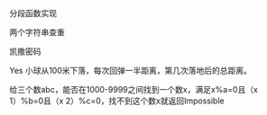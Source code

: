 分段函数实现

两个字符串查重

凯撒密码

Yes 小球从100米下落，每次回弹一半距离，第几次落地后的总距离。

给三个数abc，能否在1000-9999之间找到一个数x，满足x%a=0且（x 1）%b=0且（x 2）%c=0，找不到这个数x就返回Impossible 
